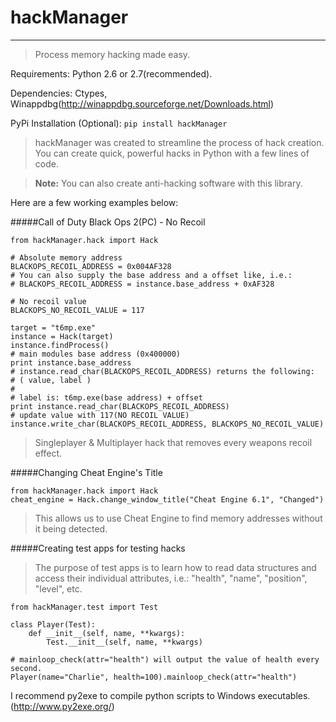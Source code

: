 # hackManager

***

> Process memory hacking made easy.


Requirements: Python 2.6 or 2.7(recommended).

Dependencies: Ctypes, Winappdbg(http://winappdbg.sourceforge.net/Downloads.html)

PyPi Installation (Optional): `pip install hackManager`


> hackManager was created to streamline the process of hack creation. You can create quick, powerful hacks in Python with a few lines of code. 

> **Note:** You can also create anti-hacking software with this library.

Here are a few working examples below:

#####Call of Duty Black Ops 2(PC) - No Recoil

    from hackManager.hack import Hack

    # Absolute memory address
    BLACKOPS_RECOIL_ADDRESS = 0x004AF328
    # You can also supply the base address and a offset like, i.e.:
    # BLACKOPS_RECOIL_ADDRESS = instance.base_address + 0xAF328

    # No recoil value
    BLACKOPS_NO_RECOIL_VALUE = 117

    target = "t6mp.exe"
    instance = Hack(target)
    instance.findProcess()
    # main modules base address (0x400000)
    print instance.base_address
    # instance.read_char(BLACKOPS_RECOIL_ADDRESS) returns the following:
    # ( value, label )
    #
    # label is: t6mp.exe(base address) + offset
    print instance.read_char(BLACKOPS_RECOIL_ADDRESS)
    # update value with 117(NO RECOIL VALUE)
    instance.write_char(BLACKOPS_RECOIL_ADDRESS, BLACKOPS_NO_RECOIL_VALUE)

> Singleplayer & Multiplayer hack that removes every weapons recoil effect.

#####Changing Cheat Engine's Title

    from hackManager.hack import Hack
    cheat_engine = Hack.change_window_title("Cheat Engine 6.1", "Changed")
> This allows us to use Cheat Engine to find memory addresses without it being detected.

#####Creating test apps for testing hacks
> The purpose of test apps is to learn how to read data structures and access their individual attributes, i.e.: "health", "name", "position", "level", etc.

    from hackManager.test import Test
    
    class Player(Test):
        def __init__(self, name, **kwargs):
            Test.__init__(self, name, **kwargs)
            
    # mainloop_check(attr="health") will output the value of health every second.
    Player(name="Charlie", health=100).mainloop_check(attr="health")

I recommend py2exe to compile python scripts to Windows executables.
(http://www.py2exe.org/)
